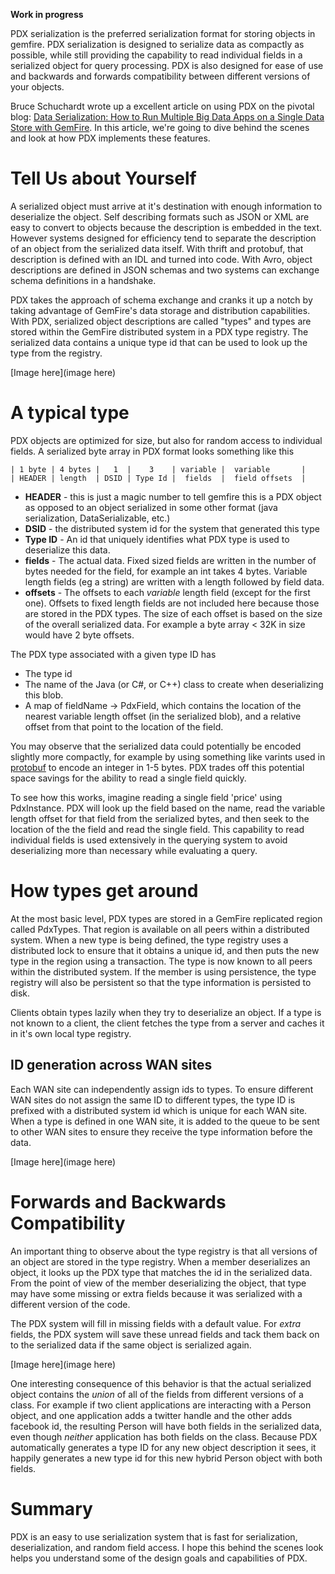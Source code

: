**Work in progress**

PDX serialization is the preferred serialization format for storing objects in gemfire. PDX serialization is designed to serialize data as compactly as possible, while still providing the capability to read individual fields in a serialized object for query processing. PDX is also designed for ease of use and backwards and forwards compatibility between different versions of your objects.

Bruce Schuchardt wrote up a excellent article on using PDX on the pivotal blog: [Data Serialization: How to Run Multiple Big Data Apps on a Single Data Store with GemFire](http://blog.pivotal.io/pivotal/products/data-serialization-how-to-run-multiple-big-data-apps-at-once-with-gemfire). In this article, we're going to dive behind the scenes and look at how PDX implements these features.

# Tell Us about Yourself

A serialized object must arrive at it's destination with enough information to deserialize the object. Self describing formats such as JSON or XML are easy to convert to objects because the description is embedded in the text. However systems designed for efficiency tend to separate the description of an object from the serialized data itself. With thrift and protobuf, that description is defined with an IDL and turned into code. With Avro, object descriptions are defined in JSON schemas and two systems can exchange schema definitions in a handshake.

PDX takes the approach of schema exchange and cranks it up a notch by taking advantage of GemFire's data storage and distribution capabilities. With PDX, serialized object descriptions are called "types" and types are stored within the GemFire distributed system in a PDX type registry. The serialized data contains a unique type id that can be used to look up the type from the registry. 

[Image here](image here)

# A typical type

PDX objects are optimized for size, but also for random access to individual fields. A serialized byte array in PDX format looks something like this

    | 1 byte | 4 bytes |   1  |    3    | variable |  variable       |
    | HEADER | length  | DSID | Type Id |  fields  |  field offsets  |


 * **HEADER**   - this is just a magic number to tell gemfire this is a PDX object as opposed to an object serialized in some other format (java serialization, DataSerializable, etc.)
 * **DSID**     - the distributed system id for the system that generated this type
 * **Type ID**  - An id that uniquely identifies what PDX type is used to deserialize this data.
 * **fields**   - The actual data. Fixed sized fields are written in the number of bytes needed for the field, for example an int takes 4 bytes. Variable length fields (eg a string) are written with a length followed by field data.
 * **offsets**  - The offsets to each _variable_ length field (except for the first one). Offsets to fixed length fields are not included here because those are stored in the PDX types. The size of each offset is based on the size of the overall serialized data. For example a byte array < 32K in size would have 2 byte offsets.

The PDX type associated with a given type ID has
 * The type id
 * The name of the Java (or C#, or C++) class to create when deserializing this blob.
 * A map of fieldName -> PdxField, which contains the location of the nearest variable length offset (in the serialized blob), and a relative offset from that point to the location of the field.

You may observe that the serialized data could potentially be encoded slightly more compactly, for example by using something like varints used in [protobuf](https://developers.google.com/protocol-buffers/docs/encoding) to encode an integer in 1-5 bytes. PDX trades off this potential space savings for the ability to read a single field quickly. 

To see how this works, imagine reading a single field 'price' using PdxInstance. PDX will look up the field based on the name, read the variable length offset for that field from the serialized bytes, and then seek to the location of the the field and read the single field. This capability to read individual fields is used extensively in the querying system to avoid deserializing more than necessary while evaluating a query.

# How types get around

At the most basic level, PDX types are stored in a GemFire replicated region called PdxTypes. That region is available on all peers within a distributed system. When a new type is being defined, the type registry uses a distributed lock to ensure that it obtains a unique id, and then puts the new type in the region using a transaction. The type is now known to all peers within the distributed system. If the member is using persistence, the type registry will also be persistent so that the type information is persisted to disk.

Clients obtain types lazily when they try to deserialize an object. If a type is not known to a client, the client fetches the type from a server and caches it in it's own local type registry.

## ID generation across WAN sites
Each WAN site can independently assign ids to types. To ensure different WAN sites do not assign the same ID to different types, the type ID is prefixed with a distributed system id which is unique for each WAN site. When a type is defined in one WAN site, it is added to the queue to be sent to other WAN sites to ensure they receive the type information before the data.

[Image here](image here)

# Forwards and Backwards Compatibility

An important thing to observe about the type registry is that all versions of an object are stored in the type registry. When a member deserializes an object, it looks up the PDX type that matches the id in the serialized data. From the point of view of the member deserializing the object, that type may have some missing or extra fields because it was serialized with a different version of the code. 

The PDX system will fill in missing fields with a default value. For *extra* fields, the PDX system will save these unread fields and tack them back on to the serialized data if the same object is serialized again.

[Image here](image here)

One interesting consequence of this behavior is that the actual serialized object contains the *union* of all of the fields from different versions of a class. For example if two client applications are interacting with a Person object, and one application adds a twitter handle and the other adds facebook id, the resulting Person will have both fields in the serialized data, even though *neither* application has both fields on the class. Because PDX automatically generates a type ID for any new object description it sees, it happily generates a new type id for this new hybrid Person object with both fields.

# Summary 
PDX is an easy to use serialization system that is fast for serialization, deserialization, and random field access. I hope this behind the scenes look helps you understand some of the design goals and capabilities of PDX. 